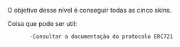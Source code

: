 O objetivo desse nível é conseguir todas as cinco skins.

Coisa que pode ser util:

           -Consultar a documentação do protocolo ERC721
